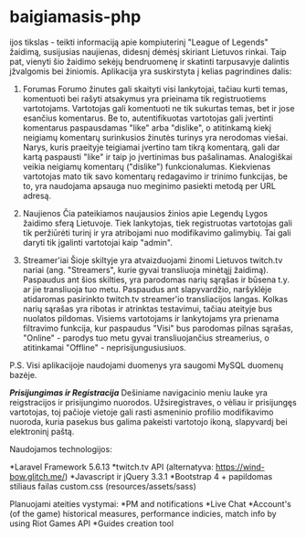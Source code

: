 # baigiamasis-php

ijos tikslas - teikti informaciją apie kompiuterinį "League of Legends" žaidimą, susijusias naujienas, didesnį dėmėsį skiriant Lietuvos rinkai.
Taip pat, vienyti šio žaidimo sekėjų bendruomenę ir skatinti tarpusavyje dalintis įžvalgomis bei žiniomis. Aplikacija yra suskirstyta į kelias pagrindines dalis:

1. Forumas
Forumo žinutes gali skaityti visi lankytojai, tačiau kurti temas, komentuoti bei rašyti atsakymus yra prieinama tik registruotiems vartotojams. Vartotojas gali komentuoti ne tik
sukurtas temas, bet ir jose esančius komentarus. Be to, autentifikuotas vartotojas gali įvertinti komentarus paspausdamas "like" arba "dislike", o atitinkamą kiekį neigiamų komentarų surinkusios žinutės turinys yra nerodomas viešai. Narys, kuris
praeityje teigiamai įvertino tam tikrą komentarą, gali dar kartą paspausti "like" ir taip jo įvertinimas bus pašalinamas. Analogiškai veikia neigiamų komentarų ("dislike") 
funkcionalumas. Kiekvienas vartotojas mato tik savo komentarų redagavimo ir trinimo funkcijas, be to, yra naudojama apsauga nuo meginimo pasiekti metodą per URL adresą.

2. Naujienos
Čia pateikiamos naujausios žinios apie Legendų Lygos žaidimo sferą Lietuvoje. Tiek lankytojas, tiek registruotas vartotojas gali tik peržiūrėti turinį ir yra atribojami
nuo modifikavimo galimybių. Tai gali daryti tik įgalinti vartotojai kaip "admin".

3. Streamer'iai
Šioje skiltyje yra atvaizduojami žinomi Lietuvos twitch.tv nariai (ang. "Streamers", kurie gyvai transliuoja minėtąjį žaidimą). Paspaudus ant šios skilties, yra parodomas 
narių sąrąšas ir būsena t.y. ar jie transliuoja tuo metu. Paspaudus ant slapyvardžio, naršyklėje atidaromas pasirinkto twitch.tv streamer'io transliacijos langas. Kolkas 
narių sąrašas yra ribotas ir atrinktas testavimui, tačiau ateityje bus nuolatos pildomas. Visiems vartotojams ir lankytojams yra prienama filtravimo funkcija, kur paspaudus
"Visi" bus parodomas pilnas sąrašas, "Online" - parodys tuo metu gyvai transliuojančius streamerius, o atitinkamai "Offline" - neprisijungusiusiuos.

P.S. Visi aplikacijoje naudojami duomenys yra saugomi MySQL duomenų bazėje.


***Prisijungimas ir Registracija***
Dešiniame navigacinio meniu lauke yra reigstracijos ir prisijungimo nuorodos. Užsiregistraves, o vėliau ir prisijungęs vartotojas, toj pačioje vietoje gali rasti asmeninio
profilio modifikavimo nuoroda, kuria pasekus bus galima pakeisti vartotojo ikoną, slapyvardį bei elektroninį paštą.



Naudojamos technologijos:

*Laravel Framework 5.6.13
*twitch.tv API (alternatyva: https://wind-bow.glitch.me/)
*Javascript ir jQuery 3.3.1
*Bootstrap 4 + papildomas stiliaus failas custom.css (resources/assets/sass)



Planuojami ateities vystymai:
*PM and notifications
*Live Chat
*Account's (of the game) historical measures, performance indicies, match info by using Riot Games API
*Guides creation tool
